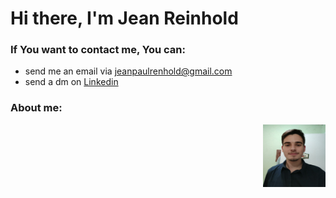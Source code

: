 # Hi there, I'm Jean Reinhold
### If You want to contact me, You can: 
* send me an  email via jeanpaulrenhold@gmail.com
* send a dm on [Linkedin](https://www.linkedin.com/in/jean-paul-reinhold-70b4031b3/)

### About me: 
  <img align="right" width="100" height="100" src="https://github.com/Jean-Reinhold/Jean-Reinhold/blob/main/pic.jpeg?raw=true/90/160">


